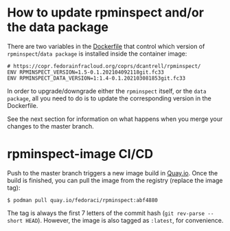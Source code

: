 # How to update rpminspect and/or the data package

There are two variables in the [Dockerfile](./Dockerfile) that control which version of `rpminspect`/`data package` is installed inside the container image:

```shell
# https://copr.fedorainfracloud.org/coprs/dcantrell/rpminspect/
ENV RPMINSPECT_VERSION=1.5-0.1.202104092118git.fc33
ENV RPMINSPECT_DATA_VERSION=1:1.4-0.1.202103081853git.fc33
```

In order to upgrade/downgrade either the `rpminspect` itself, or the `data package`, all you need to do is to update the corresponding version in the Dockerfile.

See the next section for information on what happens when you merge your changes to the master branch.


# rpminspect-image CI/CD

Push to the master branch triggers a new image build in [Quay.io](https://quay.io/repository/fedoraci/rpminspect). Once the build is finished, you can pull the image from the registry (replace the image tag):

```
$ podman pull quay.io/fedoraci/rpminspect:abf4880
```

The tag is always the first 7 letters of the commit hash (`git rev-parse --short HEAD`). However, the image is also tagged as `:latest`, for convenience.
